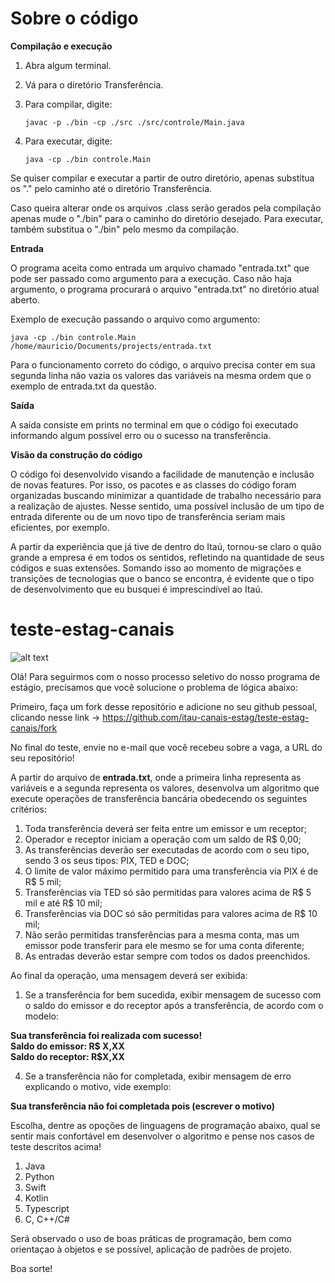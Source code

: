 # Sobre o código

**Compilação e execução**

1. Abra algum terminal.
2. Vá para o diretório Transferência.
3. Para compilar, digite: 
      
       javac -p ./bin -cp ./src ./src/controle/Main.java
4. Para executar, digite: 
      
       java -cp ./bin controle.Main
   
Se quiser compilar e executar a partir de outro diretório, apenas substitua os "." pelo caminho até o diretório Transferência.
   
Caso queira alterar onde os arquivos .class serão gerados pela compilação apenas mude o "./bin" para o caminho do diretório desejado. Para executar, também substitua o "./bin" pelo mesmo da compilação.
   
**Entrada**

  O programa aceita como entrada um arquivo chamado "entrada.txt" que pode ser passado como argumento para a execução. Caso não haja argumento, o programa procurará o arquivo "entrada.txt" no diretório atual aberto.
  
  Exemplo de execução passando o arquivo como argumento:
         
    java -cp ./bin controle.Main /home/mauricio/Documents/projects/entrada.txt
      
  Para o funcionamento correto do código, o arquivo precisa conter em sua segunda linha não vazia os valores das variáveis na mesma ordem que o exemplo de entrada.txt da questão.

**Saída**

  A saída consiste em prints no terminal em que o código foi executado informando algum possível erro ou o sucesso na transferência.
  
**Visão da construção do código**

  O código foi desenvolvido visando a facilidade de manutenção e inclusão de novas features. Por isso, os pacotes e as classes do código foram organizadas buscando minimizar a quantidade de trabalho necessário para a realização de ajustes. Nesse sentido, uma possível inclusão de um tipo de entrada diferente ou de um novo tipo de transferência seriam mais eficientes, por exemplo.
  
  A partir da experiência que já tive de dentro do Itaú, tornou-se claro o quão grande a empresa é em todos os sentidos, refletindo na quantidade de seus códigos e suas extensões. Somando isso ao momento de migrações e transições de tecnologias que o banco se encontra, é evidente que o tipo de desenvolvimento que eu busquei é imprescindível ao Itaú.











# teste-estag-canais

![alt text](https://static.vecteezy.com/system/resources/previews/003/326/613/non_2x/software-engineering-concept-for-website-and-mobile-site-vector.jpg)

Olá! Para seguirmos com o nosso processo seletivo do nosso programa de estágio, precisamos que você solucione o problema de lógica abaixo:

Primeiro, faça um fork desse repositório e adicione no seu github pessoal, clicando nesse link -> https://github.com/itau-canais-estag/teste-estag-canais/fork

No final do teste, envie no e-mail que você recebeu sobre a vaga, a URL do seu repositório! 

A partir do arquivo de **entrada.txt**, onde a primeira linha representa as variáveis e a segunda representa os valores, desenvolva um algoritmo que execute operações de transferência bancária obedecendo os seguintes critérios: 

1. Toda transferência deverá ser feita entre um emissor e um receptor;
2. Operador e receptor iniciam a operação com um saldo de R$ 0,00;
3. As transferências deverão ser executadas de acordo com o seu tipo, sendo 3 os seus tipos: PIX, TED e DOC;
4. O limite de valor máximo permitido para uma transferência via PIX é de R$ 5 mil; 
5. Transferências via TED só são permitidas para valores acima de R$ 5 mil e até R$ 10 mil; 
6. Transferências via DOC só são permitidas para valores acima de R$ 10 mil; 
7. Não serão permitidas transferências para a mesma conta, mas um emissor pode transferir para ele mesmo se for uma conta diferente;
8. As entradas deverão estar sempre com todos os dados preenchidos.

Ao final da operação, uma mensagem deverá ser exibida: 

1. Se a transferência for bem sucedida, exibir mensagem de sucesso com o saldo do emissor e do receptor após a transferência, de acordo com o modelo:

**Sua transferência foi realizada com sucesso!<br> 
Saldo do emissor: R$ X,XX<br>
Saldo do receptor: R$X,XX**<br>

4. Se a transferência não for completada, exibir mensagem de erro explicando o motivo, vide exemplo: 

**Sua transferência não foi completada pois (escrever o motivo)**

Escolha, dentre as opoções de linguagens de programação abaixo, qual se sentir mais confortável em desenvolver o algoritmo e pense nos casos de teste descritos acima! 

1. Java
2. Python
3. Swift
4. Kotlin
5. Typescript 
6. C, C++/C#

Será observado o uso de boas práticas de programação, bem como orientaçao à objetos e se possível, aplicação de padrões de projeto. 

Boa sorte! 

